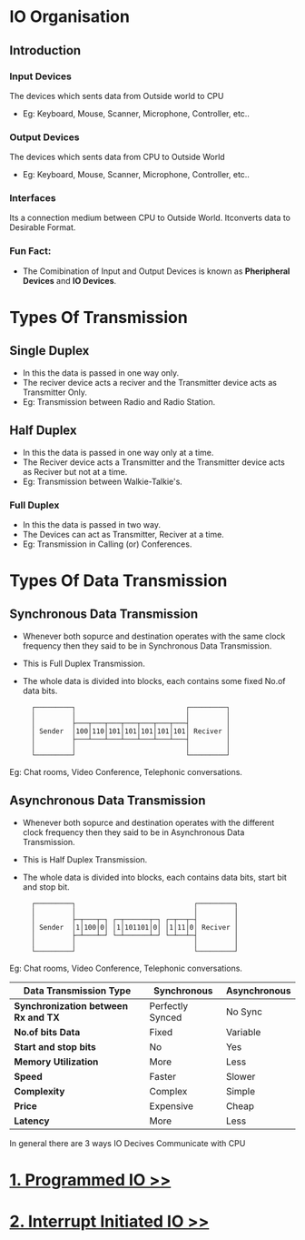 # IO Organisation

## Introduction
### Input Devices
The devices which sents data from Outside world to CPU
- Eg: Keyboard, Mouse, Scanner, Microphone, Controller, etc..

### Output Devices
The devices which sents data from CPU to Outside World
- Eg: Keyboard, Mouse, Scanner, Microphone, Controller, etc..

### Interfaces
Its a connection medium between CPU to Outside World. Itconverts data to Desirable Format.

### Fun Fact:
- The Comibination of Input and Output Devices is known as **Pheripheral Devices** and **IO Devices**.

# Types Of Transmission
## Single Duplex
- In this the data is passed in one way only.
- The reciver device acts a reciver and the Transmitter device acts as Transmitter Only.
- Eg: Transmission between Radio and Radio Station.

## Half Duplex
- In this the data is passed in one way only at a time.
- The Reciver device acts a Transmitter and the Transmitter device acts as Reciver but not at a time.
- Eg: Transmission between Walkie-Talkie's.

### Full Duplex
- In this the data is passed in two way.
- The Devices can act as Transmitter, Reciver at a time.
- Eg: Transmission in Calling (or) Conferences.

# Types Of Data Transmission
## Synchronous Data Transmission
- Whenever both sopurce and destination operates with the same clock frequency then they said to be in Synchronous Data Transmission.
- This is Full Duplex Transmission.
- The whole data is divided into blocks, each contains some fixed No.of data bits.

        ┌─────────┐                           ┌─────────┐
        │         │                           │         │
        │         ├───┬───┬───┬───┬───┬───┬───┤         │
        │ Sender  │100│110│101│101│101│101│101│ Reciver │
        │         ├───┴───┴───┴───┴───┴───┴───┤         │
        │         │                           │         │
        └─────────┘                           └─────────┘

Eg: Chat rooms, Video Conference, Telephonic conversations.

## Asynchronous Data Transmission
- Whenever both sopurce and destination operates with the different clock frequency then they said to be in Asynchronous Data Transmission.
- This is Half Duplex Transmission.
- The whole data is divided into blocks, each contains data bits, start bit and stop bit.

        ┌─────────┐                             ┌─────────┐
        │         │                             │         │
        │         ├─┬───┬─┐ ┌─┬──────┬─┐ ┌─┬──┬─┤         │
        │ Sender  │1│100│0│ │1│101101│0│ │1│11│0│ Reciver │
        │         ├─┴───┴─┘ └─┴──────┴─┘ └─┴──┴─┤         │
        │         │                             │         │
        └─────────┘                             └─────────┘

Eg: Chat rooms, Video Conference, Telephonic conversations.

|         Data Transmission Type        |    Synchronous   | Asynchronous |
|---------------------------------------|------------------|--------------|
| **Synchronization between Rx and TX** | Perfectly Synced | No Sync      |
| **No.of bits Data**                   | Fixed            | Variable     |
| **Start and stop bits**               | No               | Yes          |
| **Memory Utilization**                | More             | Less         |
| **Speed**                             | Faster           | Slower       |
| **Complexity**                        | Complex          | Simple       |
| **Price**                             | Expensive        | Cheap        |
| **Latency**                           | More             | Less         |

In general there are 3 ways IO Decives Communicate with CPU

# [1. Programmed IO >>](Programmed-IO.md)
# [2. Interrupt Initiated IO >>](interrupt.md)
